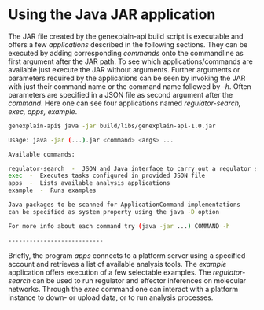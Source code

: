 # Using the Java JAR application

The JAR file created by the genexplain-api build script is executable and offers a few *applications* described in the following sections. They can be executed by adding corresponding *commands* onto the commandline as first argument after the JAR path. To see which applications/commands are available just execute the JAR without arguments. Further arguments or parameters required by the applications can be seen by invoking the JAR with just their command name or the command name followed by *-h*. Often parameters are specified in a JSON file as second argument after the *command*. Here one can see four applications named *regulator-search, exec, apps, example*.

```Bash
genexplain-api$ java -jar build/libs/genexplain-api-1.0.jar 

Usage: java -jar (...).jar <command> <args> ...

Available commands:

regulator-search  -  JSON and Java interface to carry out a regulator search
exec  -  Executes tasks configured in provided JSON file
apps  -  Lists available analysis applications
example  -  Runs examples

Java packages to be scanned for ApplicationCommand implementations
can be specified as system property using the java -D option

For more info about each command try (java -jar ...) COMMAND -h

---------------------------
```

Briefly, the program *apps* connects to a platform server using a specified account and retrieves a list of available analysis tools. The *example* application offers execution of a few selectable examples. The *regulator-search* can be used to run regulator and effector inferences on molecular networks. Through the *exec* command one can interact with a platform instance to down- or upload data, or to run analysis processes.
